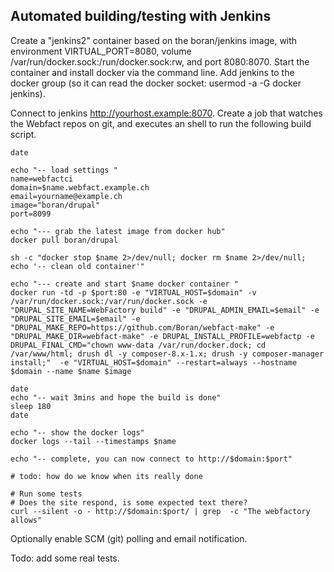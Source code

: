 Automated building/testing with Jenkins
----------------------------------------
Create a "jenkins2" container based on the boran/jenkins image, with environment VIRTUAL_PORT=8080, volume /var/run/docker.sock:/run/docker.sock:rw, and port 8080:8070. Start the container and install docker via the command line. Add jenkins to the docker group (so it can read the docker socket: usermod -a -G  docker jenkins).

Connect to jenkins http://yourhost.example:8070.
Create a job that watches the Webfact repos on git, and executes an shell to run the following build script.
```
date

echo "-- load settings "
name=webfactci
domain=$name.webfact.example.ch
email=yourname@example.ch
image="boran/drupal"
port=8099

echo "--- grab the latest image from docker hub"
docker pull boran/drupal

sh -c "docker stop $name 2>/dev/null; docker rm $name 2>/dev/null; echo '-- clean old container'"

echo "--- create and start $name docker container "
docker run -td -p $port:80 -e "VIRTUAL_HOST=$domain" -v /var/run/docker.sock:/var/run/docker.sock -e "DRUPAL_SITE_NAME=WebFactory build" -e "DRUPAL_ADMIN_EMAIL=$email" -e "DRUPAL_SITE_EMAIL=$email" -e "DRUPAL_MAKE_REPO=https://github.com/Boran/webfact-make" -e "DRUPAL_MAKE_DIR=webfact-make" -e DRUPAL_INSTALL_PROFILE=webfactp -e DRUPAL_FINAL_CMD="chown www-data /var/run/docker.dock; cd /var/www/html; drush dl -y composer-8.x-1.x; drush -y composer-manager install;"  -e "VIRTUAL_HOST=$domain" --restart=always --hostname $domain --name $name $image

date
echo "-- wait 3mins and hope the build is done"
sleep 180
date

echo "-- show the docker logs"
docker logs --tail --timestamps $name

echo "-- complete, you can now connect to http://$domain:$port"

# todo: how do we know when its really done

# Run some tests
# Does the site respond, is some expected text there?
curl --silent -o - http://$domain:$port/ | grep  -c "The webfactory allows"
```
Optionally enable SCM (git) polling and email notification.

Todo: add some real tests.
